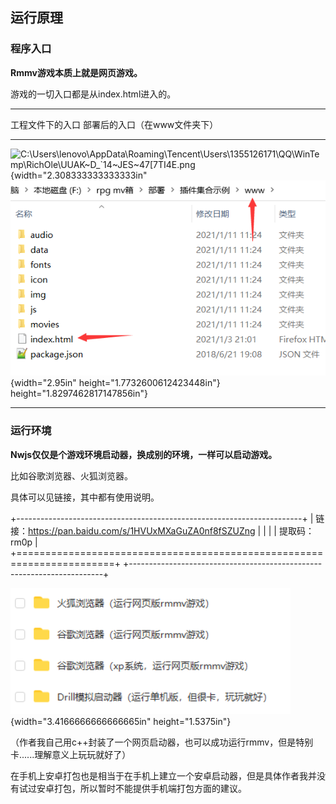 ## 运行原理

### 程序入口

**Rmmv游戏本质上就是网页游戏。**

游戏的一切入口都是从index.html进入的。

  -------------------------------------------------------------------------------------------------------------------------------------------------------------------------------------------------------------------------------------------------------------------------------------------------------------------------------------------------------------------
  工程文件下的入口                                                                                                                                                                          部署后的入口（在www文件夹下）
  ----------------------------------------------------------------------------------------------------------------------------------------------------------------------------------------- -------------------------------------------------------------------------------------------------------------------------------------------------------------------------
  ![C:\\Users\\lenovo\\AppData\\Roaming\\Tencent\\Users\\1355126171\\QQ\\WinTemp\\RichOle\\UUAK\~D\_\`14\~JES\~47\[7TI4E.png](./MediaFolder/media/image1.png){width="2.308333333333333in"   ![C:\\Users\\lenovo\\AppData\\Roaming\\Tencent\\Users\\1355126171\\QQ\\WinTemp\\RichOle\\KGO31_7\@MPJ(\_RFML3}\$9E0.png](./MediaFolder/media/image2.png){width="2.95in"
  height="1.7732600612423448in"}                                                                                                                                                            height="1.8297462817147856in"}

  -------------------------------------------------------------------------------------------------------------------------------------------------------------------------------------------------------------------------------------------------------------------------------------------------------------------------------------------------------------------

### 运行环境

**Nwjs仅仅是个游戏环境启动器，换成别的环境，一样可以启动游戏。**

比如谷歌浏览器、火狐浏览器。

具体可以见链接，其中都有使用说明。

+-----------------------------------------------------------------------+
| 链接：<https://pan.baidu.com/s/1HVUxMXaGuZA0nf8fSZUZng>               |
|                                                                       |
| 提取码：rm0p                                                          |
+=======================================================================+
+-----------------------------------------------------------------------+

![](./MediaFolder/media/image3.png){width="3.4166666666666665in"
height="1.5375in"}

（作者我自己用c++封装了一个网页启动器，也可以成功运行rmmv，但是特别卡......理解意义上玩玩就好了）

在手机上安卓打包也是相当于在手机上建立一个安卓启动器，但是具体作者我并没有试过安卓打包，所以暂时不能提供手机端打包方面的建议。
